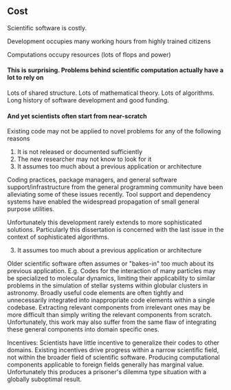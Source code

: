 
Cost
----

Scientific software is costly.  

Development occupies many working hours from highly trained citizens

Computations occupy resources (lots of flops and power)


#### This is surprising.  Problems behind scientific computation actually have a lot to rely on

Lots of shared structure.  Lots of mathematical theory.  Lots of algorithms. Long history of software development and good funding.


#### And yet scientists often start from near-scratch

Existing code may not be applied to novel problems for any of the following reasons

1.  It is not released or documented sufficiently
2.  The new researcher may not know to look for it
3.  It assumes too much about a previous application or architecture

Coding practices, package managers, and general software support/infrastructure from the general programming community have been alleviating some of these issues recently.  Tool support and dependency systems have enabled the widespread propagation of small general purpose utilities.

Unfortunately this development rarely extends to more sophisticated solutions.  Particularly this dissertation is concerned with the last issue in the context of sophisticated algorithms. 

3.  It assumes too much about a previous application or architecture

Older scientific software often assumes or "bakes-in" too much about its previous application.  E.g. Codes for the interaction of many particles may be specialized to molecular dynamics, limiting their applicability to similar problems in the simulation of stellar systems within globular clusters in astronomy.  Broadly useful code elements are often tightly and unnecessarily integrated into inappropriate code elements within a single codebase.  Extracting relevant components from irrelevant ones may be more difficult than simply writing the relevant components from scratch.  Unfortunately, this work may also suffer from the same flaw of integrating these general components into domain specific ones.

Incentives:  Scientists have little incentive to generalize their codes to other domains.  Existing incentives drive progress within a narrow scientific field, not within the broader field of scientific software.  Producing computational components applicable to foreign fields generally has marginal value.  Unfortunately this produces a prisoner's dilemma type situation with a globally suboptimal result.


